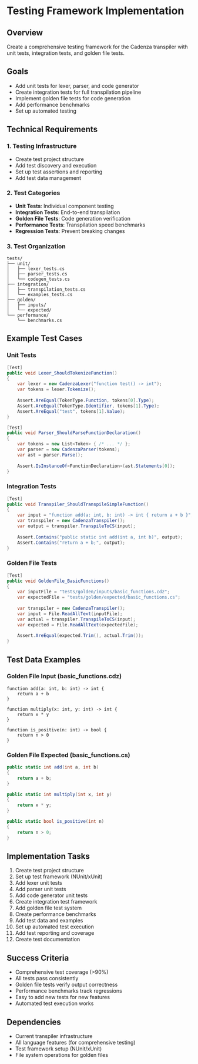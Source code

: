 # Testing Framework Implementation

## Overview
Create a comprehensive testing framework for the Cadenza transpiler with unit tests, integration tests, and golden file tests.

## Goals
- Add unit tests for lexer, parser, and code generator
- Create integration tests for full transpilation pipeline
- Implement golden file tests for code generation
- Add performance benchmarks
- Set up automated testing

## Technical Requirements

### 1. Testing Infrastructure
- Create test project structure
- Add test discovery and execution
- Set up test assertions and reporting
- Add test data management

### 2. Test Categories
- **Unit Tests**: Individual component testing
- **Integration Tests**: End-to-end transpilation
- **Golden File Tests**: Code generation verification
- **Performance Tests**: Transpilation speed benchmarks
- **Regression Tests**: Prevent breaking changes

### 3. Test Organization
```
tests/
├── unit/
│   ├── lexer_tests.cs
│   ├── parser_tests.cs
│   └── codegen_tests.cs
├── integration/
│   ├── transpilation_tests.cs
│   └── examples_tests.cs
├── golden/
│   ├── inputs/
│   └── expected/
└── performance/
    └── benchmarks.cs
```

## Example Test Cases

### Unit Tests
```csharp
[Test]
public void Lexer_ShouldTokenizeFunction()
{
    var lexer = new CadenzaLexer("function test() -> int");
    var tokens = lexer.Tokenize();
    
    Assert.AreEqual(TokenType.Function, tokens[0].Type);
    Assert.AreEqual(TokenType.Identifier, tokens[1].Type);
    Assert.AreEqual("test", tokens[1].Value);
}

[Test]
public void Parser_ShouldParseFunctionDeclaration()
{
    var tokens = new List<Token> { /* ... */ };
    var parser = new CadenzaParser(tokens);
    var ast = parser.Parse();
    
    Assert.IsInstanceOf<FunctionDeclaration>(ast.Statements[0]);
}
```

### Integration Tests
```csharp
[Test]
public void Transpiler_ShouldTranspileSimpleFunction()
{
    var input = "function add(a: int, b: int) -> int { return a + b }";
    var transpiler = new CadenzaTranspiler();
    var output = transpiler.TranspileToCS(input);
    
    Assert.Contains("public static int add(int a, int b)", output);
    Assert.Contains("return a + b;", output);
}
```

### Golden File Tests
```csharp
[Test]
public void GoldenFile_BasicFunctions()
{
    var inputFile = "tests/golden/inputs/basic_functions.cdz";
    var expectedFile = "tests/golden/expected/basic_functions.cs";
    
    var transpiler = new CadenzaTranspiler();
    var input = File.ReadAllText(inputFile);
    var actual = transpiler.TranspileToCS(input);
    var expected = File.ReadAllText(expectedFile);
    
    Assert.AreEqual(expected.Trim(), actual.Trim());
}
```

## Test Data Examples

### Golden File Input (basic_functions.cdz)
```cadenza
function add(a: int, b: int) -> int {
    return a + b
}

function multiply(x: int, y: int) -> int {
    return x * y
}

function is_positive(n: int) -> bool {
    return n > 0
}
```

### Golden File Expected (basic_functions.cs)
```csharp
public static int add(int a, int b)
{
    return a + b;
}

public static int multiply(int x, int y)
{
    return x * y;
}

public static bool is_positive(int n)
{
    return n > 0;
}
```

## Implementation Tasks
1. Create test project structure
2. Set up test framework (NUnit/xUnit)
3. Add lexer unit tests
4. Add parser unit tests
5. Add code generator unit tests
6. Create integration test framework
7. Add golden file test system
8. Create performance benchmarks
9. Add test data and examples
10. Set up automated test execution
11. Add test reporting and coverage
12. Create test documentation

## Success Criteria
- Comprehensive test coverage (>90%)
- All tests pass consistently
- Golden file tests verify output correctness
- Performance benchmarks track regressions
- Easy to add new tests for new features
- Automated test execution works

## Dependencies
- Current transpiler infrastructure
- All language features (for comprehensive testing)
- Test framework setup (NUnit/xUnit)
- File system operations for golden files